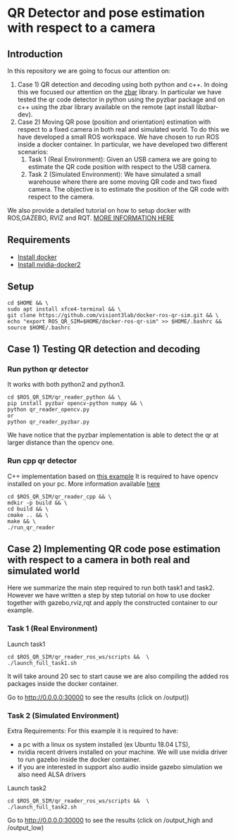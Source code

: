 # QR Detector and pose estimation with respect to a camera

## Introduction

In this repository we are going to focus our attention on:

1. Case 1) QR detection and decoding using both python and c++. In doing this we focused our attention on the [zbar](http://zbar.sourceforge.net/) library.  In particular we have tested the qr code detector in python using the pyzbar package and on c++ using the zbar library available on the remote (apt install libzbar-dev).
2. Case 2) Moving QR pose (position and orientation) estimation with respect to a fixed camera  in both real and simulated world. To do this we have developed a small ROS workspace. We have chosen to run ROS  inside a docker container. In particular, we have developed two different scenarios:
    1.  Task 1 (Real Environment): Given an USB camera we are going to estimate the QR code position with respect to the USB camera.
    2.  Task 2 (Simulated Environment): We have simulated a small warehouse where there are some moving QR code and two fixed camera. The objective is to estimate the position of the QR code with respect to the camera. 

We also provide a detailed tutorial on how to setup docker with ROS,GAZEBO, RVIZ and RQT.  [MORE INFORMATION HERE](qr_reader_ros_ws/src/instructions.md)


## Requirements

* [Install docker](https://www.digitalocean.com/community/tutorials/how-to-install-and-use-docker-on-ubuntu-18-04)
* [Install nvidia-docker2](https://github.com/NVIDIA/nvidia-docker)

## Setup

```
cd $HOME && \
sudo apt install xfce4-terminal && \
git clone https://github.com/visiont3lab/docker-ros-qr-sim.git && \
echo "export ROS_QR_SIM=$HOME/docker-ros-qr-sim" >> $HOME/.bashrc && source $HOME/.bashrc
```

## Case 1) Testing QR detection and decoding

### Run python qr detector
It works with both python2 and python3. 

```
cd $ROS_QR_SIM/qr_reader_python && \
pip install pyzbar opencv-python numpy && \ 
python qr_reader_opencv.py
or
python qr_reader_pyzbar.py
```
We have notice that the pyzbar implementation is able to detect the qr at larger distance than the opencv one. 

### Run cpp qr detector
C++ implementation based on [this example](https://www.learnopencv.com/opencv-qr-code-scanner-c-and-python/)
It is required to have opencv installed on your pc. More information available [here](https://docs.opencv.org/master/d7/d9f/tutorial_linux_install.html)

```
cd $ROS_QR_SIM/qr_reader_cpp && \
mdkir -p build && \
cd build && \
cmake .. && \
make && \
./run_qr_reader
```

## Case 2) Implementing  QR code pose estimation with respect to a camera in both real and simulated world

Here we summarize the main step required to run both task1 and task2. However we have written a step by step tutorial on how to use docker together with gazebo,rviz,rqt and apply the constructed container to our example. 

###  Task 1 (Real Environment)

Launch task1

```
cd $ROS_QR_SIM/qr_reader_ros_ws/scripts &&  \
./launch_full_task1.sh
```

It will take around 20 sec to start cause we are also compiling the added ros packages inside the docker container.

Go to http://0.0.0.0:30000 to see the results (click on /output))

###  Task 2 (Simulated Environment)

Extra Requirements: For this example it is required to have:

* a pc with a linux os system installed (ex Ubuntu 18.04 LTS), 
* nvidia recent drivers installed on your machine. We will use nvidia driver to run gazebo inside the docker container.
* if you are interested in support also audio inside gazebo simulation we also need ALSA drivers

Launch task2

```
cd $ROS_QR_SIM/qr_reader_ros_ws/scripts &&  \
./launch_full_task2.sh
```

Go to http://0.0.0.0:30000 to see the results (click on /output_high and /output_low)
